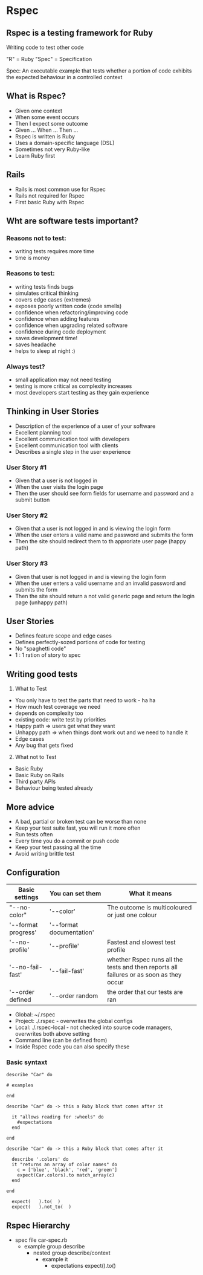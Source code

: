 # Rspec
## Rspec is a testing framework for Ruby

Writing code to test other code

"R" = Ruby
"Spec" = Specification

Spec: An executable example that tests whether a portion of code exhibits the expected behaviour in a controlled context

## What is Rspec?

* Given ome context
* When some event occurs
* Then I expect some outcome
* Given ... When ... Then ...
* Rspec is written is Ruby
* Uses a domain-specific language (DSL)
* Sometimes not very Ruby-like
* Learn Ruby first

## Rails

* Rails is most common use for Rspec
* Rails not required for Rspec
* First basic Ruby with Rspec

## Wht are software tests important?

### Reasons not to test:
- writing tests requires more time
- time is money

### Reasons to test:
- writing tests finds bugs
- simulates critical thinking
- covers edge cases (extremes)
- exposes poorly written code (code smells)
- confidence when refactoring/improving code
- confidence when adding features
- confidence when upgrading related software
- confidence during code deployment
- saves development time!
- saves headache
- helps to sleep at night :)

### Always test?
- small application may not need testing
- testing is more critical as complexity increases
- most developers start testing as they gain experience

## Thinking in User Stories
* Description of the experience of a user of your software
* Excellent planning tool
* Excellent communication tool with developers
* Excellent communication tool with clients
* Describes a single step in the user experience

### User Story #1
* Given that a user is not logged in
* When the user visits the login page
* Then the user should see form fields for username and password and a submit button

### User Story #2
* Given that a user is not logged in and is viewing the login form
* When the user enters a valid name and password and submits the form
* Then the site should redirect them to th approriate user page
(happy path)

### User Story #3
* Given that user is not logged in and is viewing the login form
* When the user enters a valid username and an invalid password and submits the form
* Then the site should return a not valid generic page and return the login page
(unhappy path)

## User Stories
* Defines feature scope and edge cases
* Defines perfectly-sozed portions of code for testing
* No "spaghetti code"
* 1 : 1 ration of story to spec

## Writing good tests
1. What to Test
  * You only have to test the parts that need to work - ha ha
  * How much test coverage we need
  * depends on complexity too
  * existing code: write test by priorities
  * Happy path => users get what they want
  * Unhappy path => when things dont work out and we need to handle it
  * Edge cases
  * Any bug that gets fixed

2. What not to Test
  * Basic Ruby
  * Basic Ruby on Rails
  * Third party APIs
  * Behaviour being tested already

## More advice
- A bad, partial or broken test can be worse than none
- Keep your test suite fast, you will run it more often
- Run tests often
- Every time you do a commit or push code
- Keep your test passing all the time
- Avoid writing brittle test

## Configuration
|Basic settings | You can set them|What it means|
|---------------|-----------------|-------------|
|"--no-color"| '--color'|The outcome is multicoloured or just one colour|
|'--format progress'| '--format documentation'| |
|'--no-profile'| '--profile'|Fastest and slowest test profile|
|'--no-fail-fast'| '--fail-fast'|whether Rspec runs all the tests and then reports all failures or as soon as they occur|
'--order defined| '--order random|the order that our tests are ran|


- Global: ~/.rspec
- Project: ./.rspec - overwrites the global configs
- Local: ./.rspec-local - not checked into source code managers, overwrites both above setting
- Command line (can be defined from)
- Inside Rspec code you can also specify these

### Basic syntaxt

```
describe "Car" do

# examples

end

```

```
describe "Car" do -> this a Ruby block that comes after it

  it "allows reading for :wheels" do
    #expectations
  end

end

```

```
describe "Car" do -> this a Ruby block that comes after it

  describe '.colors' do
  it "returns an array of color names" do
    c = ['blue', 'black', 'red', 'green']
    expect(Car.colors).to match_array(c)
  end

end

```

```
  expect(   ).to(  )
  expect(   ).not_to(  )

```

## Rspec Hierarchy

* spec file             car-spec.rb
  * example group         describe
    * nested group          describe/context
      * example               it
        * expectations          expect().to()
